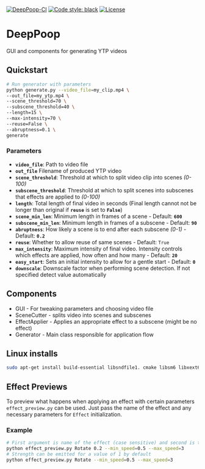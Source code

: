 [![DeepPoop-CI](https://circleci.com/gh/YTPgen/DeepPoop.svg?style=shield&circle-token=34e5679a4cd6be8e1be9be66e5f7cd0f76490976)](https://app.circleci.com/pipelines/github/YTPgen)
[![Code style: black](https://img.shields.io/badge/code%20style-black-000000.svg)](https://github.com/psf/black)
[![License](https://img.shields.io/badge/License-Apache%202.0-blue.svg)](https://opensource.org/licenses/Apache-2.0)

# DeepPoop
GUI and components for generating YTP videos

## Quickstart

```bash
# Run generator with parameters
python generate.py --video_file=my_clip.mp4 \
--out_file=my_ytp.mp4 \
--scene_threshold=70 \
--subscene_threshold=40 \
--length=15 \
--max-intensity=70 \
--reuse=False \
--abruptness=0.1 \
generate
```

### Parameters

* **`video_file`**: Path to video file
* **`out_file`** Filename of produced YTP video
* **`scene_threshold`**: Threshold at which to split video clip into scenes *(0-100)*
* **`subscene_threshold`**: Threshold at which to split scenes into subscenes that effects are applied to *(0-100)*
* **`length`**: Total length of final video in seconds (Final length cannot not be longer than original if **`reuse`** is set to **`False`**)
* **`scene_min_len`**: Minimum length in frames of a scene - Default: **`600`**
* **`subscene_min_len`**: Minimum length in frames of a subscene - Default: **`90`**
* **`abruptness`**: How likely a scene is to end after each subscene *(0-1)* - Default: **`0.2`**
* **`reuse`**: Whether to allow reuse of same scenes - Default: `True`
* **`max_intensity`**: Maximum intensity of final video. Intensity controls which effects are applied, how often and how many - Default: **`20`**
* **`easy_start`**: Sets an initial intensity to allow for a gentle start - Default: **`0`**
* **`downscale`**: Downscale factor when performing scene detection. If not specified detect value automatically 

## Components

* GUI - For tweaking parameters and choosing video file
* SceneCutter - splits video into scenes and subscenes
* EffectApplier - Applies an appropriate effect to a subscene (might be no effect)
* Generator - Main class responsible for application flow

## Linux installs

```bash
sudo apt-get install build-essential libsndfile1. cmake libsm6 libxext6 libxrender-dev ffmpeg 
```

## Effect Previews

To preview what happens when applying an effect with certain parameters `effect_preview.py` can be used. Just pass the name of the effect and any necessary parameters for `Effect` initialization.

### Example

```bash
# First argument is name of the effect (case sensitive) and second is the strength 0-1 followed by any kwargs of the effect
python effect_preview.py Rotate 0.2 --min_speed=0.5 --max_speed=3
# Strength can be emitted for a value of 1 by default
python effect_preview.py Rotate --min_speed=0.5 --max_speed=3
```